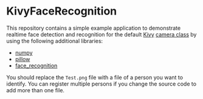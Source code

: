 # KivyFaceRecognition


This repository contains a simple example application to demonstrate realtime face detection and recognition for the default [Kivy](https://github.com/kivy/kivy) [camera class](https://kivy.org/docs/api-kivy.uix.camera.html) by using the following additional libraries:    
- [numpy](https://github.com/numpy/numpy)    
- [pillow](https://github.com/python-pillow/Pillow)    
- [face_recognition](https://github.com/ageitgey/face_recognition)    

You should replace the `Test.png` file with a file of a person you want to identify. You can register multiple persons if you change the source code to add more than one file.